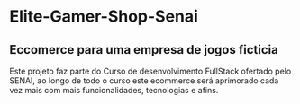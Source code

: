 <h1>Elite-Gamer-Shop-Senai</h1>
<h2>Eccomerce para uma empresa de jogos ficticia</h2>

Este projeto faz parte do Curso de desenvolvimento FullStack ofertado pelo SENAI, ao longo de todo o curso este ecommerce será aprimorado cada vez mais com mais funcionalidades, tecnologias e afins.
